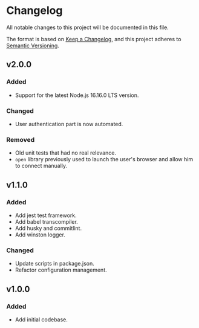 # Changelog

All notable changes to this project will be documented in this file.

The format is based on [Keep a Changelog](https://keepachangelog.com/en/1.0.0/),
and this project adheres to [Semantic Versioning](https://semver.org/spec/v2.0.0.html).

## v2.0.0

### Added

- Support for the latest Node.js 16.16.0 LTS version.

### Changed

- User authentication part is now automated.

### Removed

- Old unit tests that had no real relevance.
- `open` library previously used to launch the user's browser and allow him to connect manually.

## v1.1.0

### Added

- Add jest test framework.
- Add babel transcompiler.
- Add husky and commitlint.
- Add winston logger.

### Changed

- Update scripts in package.json.
- Refactor configuration management.

## v1.0.0

### Added

- Add initial codebase.
